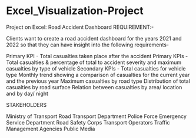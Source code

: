 # Excel_Visualization-Project
Project on Excel: Road Accident Dashboard 
REQUIREMENT:-

Clients want to create a road accident dashboard for the years 2021 and 2022 so that they can have insight into the following requirements-

Primary KPI - Total casualties taken place after the accident
Primary KPIs - Total casualties & percentage of total to accident severity and maximum casualties by type of vehicle
Secondary KPIs - Total casualties for vehicle type
Monthly trend showing a comparison of casualties for the current year and the previous year
Maximum casualties by road type
Distribution of total casualties by road surface
Relation between casualties by area/ location and by day/ night



STAKEHOLDERS

Ministry of Transport
Road Transport Department
Police Force
Emergency Service Department
Road Safety Corps
Transport Operators
Traffic Management Agencies
Public
Media

